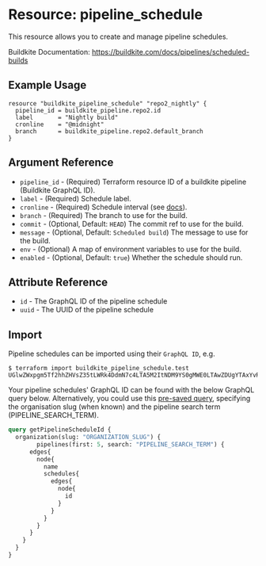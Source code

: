 # Resource: pipeline_schedule

This resource allows you to create and manage pipeline schedules.

Buildkite Documentation: https://buildkite.com/docs/pipelines/scheduled-builds

## Example Usage

```hcl
resource "buildkite_pipeline_schedule" "repo2_nightly" {
  pipeline_id = buildkite_pipeline.repo2.id
  label       = "Nightly build"
  cronline    = "@midnight"
  branch      = buildkite_pipeline.repo2.default_branch
}
```

## Argument Reference

* `pipeline_id` - (Required) Terraform resource ID of a buildkite pipeline (Buildkite GraphQL ID).
* `label` - (Required) Schedule label.
* `cronline` - (Required) Schedule interval (see [docs](https://buildkite.com/docs/pipelines/scheduled-builds#schedule-intervals)).
* `branch` - (Required) The branch to use for the build.
* `commit` - (Optional, Default: `HEAD`) The commit ref to use for the build.
* `message` - (Optional, Default: `Scheduled build`) The message to use for the build.
* `env` - (Optional) A map of environment variables to use for the build.
* `enabled` - (Optional, Default: `true`) Whether the schedule should run.

## Attribute Reference

* `id` - The GraphQL ID of the pipeline schedule
* `uuid` - The UUID of the pipeline schedule

## Import

Pipeline schedules can be imported using their `GraphQL ID`, e.g.

```
$ terraform import buildkite_pipeline_schedule.test UGlwZWxpgm5Tf2hhZHVsZ35tLWRk4DdmN7c4LTA5M2ItNDM9YS0gMWE0LTAwZDUgYTAxYvRf49==
```

Your pipeline schedules' GraphQL ID can be found with the below GraphQL query below. Alternatively, you could use this [pre-saved query](https://buildkite.com/user/graphql/console/45687b7c-2565-4acb-8a74-750a3647875f), specifying the organisation slug (when known) and the pipeline search term (PIPELINE_SEARCH_TERM).

```graphql
query getPipelineScheduleId {
  organization(slug: "ORGANIZATION_SLUG") {
		pipelines(first: 5, search: "PIPELINE_SEARCH_TERM") {
      edges{
        node{
          name
          schedules{
            edges{ 
              node{
                id
              }
            }
          }
        }
      }
    }
  }
}
```
